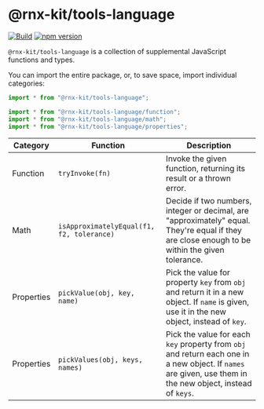 # @rnx-kit/tools-language

[![Build](https://github.com/microsoft/rnx-kit/actions/workflows/build.yml/badge.svg)](https://github.com/microsoft/rnx-kit/actions/workflows/build.yml)
[![npm version](https://img.shields.io/npm/v/@rnx-kit/tools-language)](https://www.npmjs.com/package/@rnx-kit/tools-language)

`@rnx-kit/tools-language` is a collection of supplemental JavaScript functions
and types.

You can import the entire package, or, to save space, import individual
categories:

```typescript
import * from "@rnx-kit/tools-language";

import * from "@rnx-kit/tools-language/function";
import * from "@rnx-kit/tools-language/math";
import * from "@rnx-kit/tools-language/properties";
```

| Category   | Function                                  | Description                                                                                                                                                 |
| ---------- | ----------------------------------------- | ----------------------------------------------------------------------------------------------------------------------------------------------------------- |
| Function   | `tryInvoke(fn)`                           | Invoke the given function, returning its result or a thrown error.                                                                                          |
| Math       | `isApproximatelyEqual(f1, f2, tolerance)` | Decide if two numbers, integer or decimal, are "approximately" equal. They're equal if they are close enough to be within the given tolerance.              |
| Properties | `pickValue(obj, key, name)`               | Pick the value for property `key` from `obj` and return it in a new object. If `name` is given, use it in the new object, instead of `key`.                 |
| Properties | `pickValues(obj, keys, names)`            | Pick the value for each `key` property from `obj` and return each one in a new object. If `names` are given, use them in the new object, instead of `keys`. |
